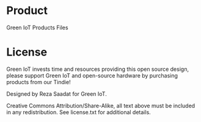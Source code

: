 # Product
Green IoT Products Files


# License

Green IoT invests time and resources providing this open source design, please support Green IoT and open-source hardware by purchasing products from our Tindie!

Designed by Reza Saadat for Green IoT.

Creative Commons Attribution/Share-Alike, all text above must be included in any redistribution. See license.txt for additional details.